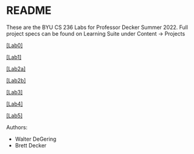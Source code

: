 # README

These are the BYU CS 236 Labs for Professor Decker Summer 2022. Full project specs can be found on Learning Suite under Content -> Projects

[[Lab0]](https://github.com/BYUcs236ta/cs236Labs_Decker/blob/main/Lab1.md)

[[Lab1]](https://github.com/BYUcs236ta/cs236Labs_Decker/blob/main/Lab1.md)

[[Lab2a]](https://github.com/BYUcs236ta/cs236Labs_Decker/blob/main/Lab2a.md)

[[Lab2b]](https://github.com/BYUcs236ta/cs236Labs_Decker/blob/main/Lab2b.md)

[[Lab3]](https://github.com/BYUcs236ta/cs236Labs_Decker/blob/main/Lab3.md)

[[Lab4]](https://github.com/BYUcs236ta/cs236Labs_Decker/blob/main/Lab4.md)

[[Lab5]](https://github.com/BYUcs236ta/cs236Labs_Decker/blob/main/Lab5.md)


Authors:
- Walter DeGering
- Brett Decker